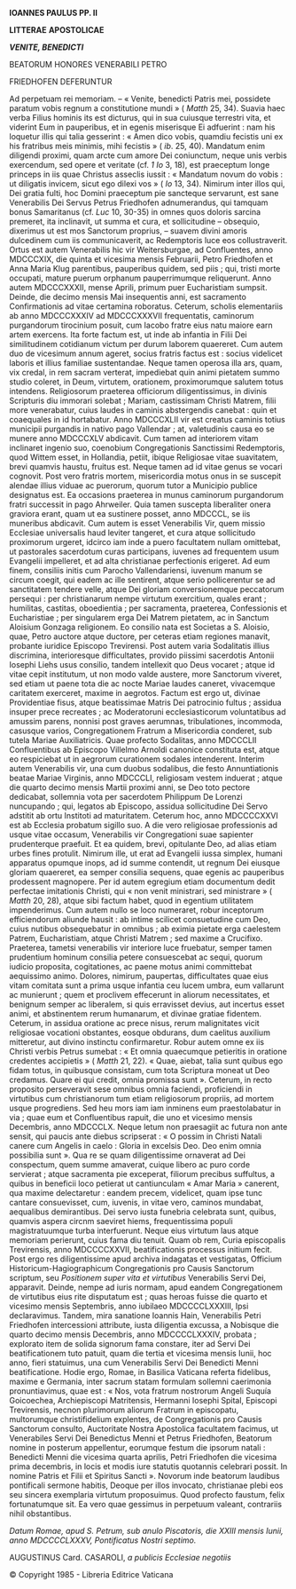 **IOANNES PAULUS PP. II**

**LITTERAE** **APOSTOLICAE**

***VENITE, BENEDICTI***

BEATORUM HONORES VENERABILI PETRO

FRIEDHOFEN DEFERUNTUR

Ad perpetuam rei memoriam. – « Venite, benedicti Patris mei, possidete paratum vobis regnum a constitutione mundi » ( *Matth* 25, 34). Suavia haec verba Filius hominis its est dicturus, qui in sua cuiusque terrestri vita, et viderint Eum in pauperibus, et in egenis miserisque Ei adfuerint : nam his loquetur illis qui talia gesserint : « Amen dico vobis, quamdiu fecistis uni ex his fratribus meis minimis, mihi fecistis » ( *ib*. 25, 40). Mandatum enim diligendi proximi, quam arcte cum amore Dei coniunctum, neque unis verbis exercendum, sed opere et veritate (cf. *1 Io* 3, 18), est praeceptum longe princeps in iis quae Christus asseclis iussit : « Mandatum novum do vobis : ut diligatis invicem, sicut ego dilexi vos » ( *Io* 13, 34). Nimirum inter illos qui, Dei gratia fulti, hoc Domini praeceptum pie sancteque servarunt, est sane Venerabilis Dei Servus Petrus Friedhofen adnumerandus, qui tamquam bonus Samaritanus (cf. *Luc* 10, 30-35) in omnes quos doloris sarcina premeret, ita inclinavit, ut summa et cura, et sollicitudine – obsequio, dixerimus ut est mos Sanctorum proprius, – suavem divini amoris dulcedinem cum iis communicaverit, ac Redemptoris luce eos collustraverit. Ortus est autem Venerabilis hic vir Weitersburgae, ad Confluentes, anno MDCCCXIX, die quinta et vicesima mensis Februarii, Petro Friedhofen et Anna Maria Klug parentibus, pauperibus quidem, sed piis ; qui, tristi morte occupati, mature puerum orphanum pauperrimumque reliquerunt. Anno autem MDCCCXXXII, mense Aprili, primum puer Eucharistiam sumpsit. Deinde, die decimo mensis Mai insequentis anni, est sacramento Confirmationis ad vitae certamina roboratus. Ceterum, scholis elementariis ab anno MDCCCXXXIV ad MDCCCXXXVII frequentatis, caminorum purgandorum tirocinium posuit, cum Iacobo fratre eius natu maiore earn artem exercens. Ita forte factum est, ut inde ab infantia in Filii Dei similitudinem cotidianum victum per durum laborem quaereret. Cum autem duo de vicesimum annum ageret, socius fratris factus est : socius videlicet laboris et illius familiae sustentandae. Neque tamen operosa illa ars, quam, vix credal, in rem sacram verterat, impediebat quin animi pietatem summo studio coleret, in Deum, virtutem, orationem, proximorumque salutem totus intendens. Religiosorum praeterea officiorum diligentissimus, in divinis Scripturis diu immorari solebat ; Mariam, castissimam Christi Matrem, filii more venerabatur, cuius laudes in caminis abstergendis canebat : quin et coaequales in id hortabatur. Anno MDCCCXLII vir est creatus caminis totius municipii purgandis in nativo pago Vallendar ; at, valetudinis causa eo se munere anno MDCCCXLV abdicavit. Cum tamen ad interiorem vitam inclinaret ingenio suo, coenobium Congregationis Sanctissimi Redemptoris, quod Wittem esset, in Hollandia, petiit, ibique Religiosae vitae suavitatem, brevi quamvis haustu, fruitus est. Neque tamen ad id vitae genus se vocari cognovit. Post vero fratris mortem, misericordia motus onus in se suscepit alendae illius viduae ac puerorum, quorum tutor a Municipio publice designatus est. Ea occasions praeterea in munus caminorum purgandorum fratri successit in pago Ahrweiler. Quia tamen suscepta liberaliter onera graviora erant, quam ut ea sustinere posset, anno MDCCCL, se iis muneribus abdicavit. Cum autem is esset Venerabilis Vir, quem missio Ecclesiae universalis haud leviter tangeret, et cura atque sollicitudo proximorum urgeret, idcirco iam inde a puero facultatem nullam omittebat, ut pastorales sacerdotum curas participans, iuvenes ad frequentem usum Evangelii impelleret, et ad alta christianae perfectionis erigeret. Ad eum finem, consiliis initis cum Parocho Vallendariensi, iuvenum manum se circum coegit, qui eadem ac ille sentirent, atque serio pollicerentur se ad sanctitatem tendere velle, atque Dei gloriam conversionemque peccatorum persequi : per christianarum nempe virtutum exercitium, quales erant ; humilitas, castitas, oboedientia ; per sacramenta, praeterea, Confessionis et Eucharistiae ; per singularem erga Dei Matrem pietatem, ac in Sanctum Aloisium Gonzaga religionem. Eo consilio nata est Societas a S. Aloisio, quae, Petro auctore atque ductore, per ceteras etiam regiones manavit, probante iuridice Episcopo Trevirensi. Post autem varia Sodalitatis illius discrimina, interioresque difficultates, provido piissimi sacerdotis Antonii Iosephi Liehs usus consilio, tandem intellexit quo Deus vocaret ; atque id vitae cepit institutum, ut non modo valde austere, more Sanctorum viveret, sed etiam ut paene tota die ac nocte Mariae laudes caneret, vivacemque caritatem exerceret, maxime in aegrotos. Factum est ergo ut, divinae Providentiae fisus, atque beatissimae Matris Dei patrocinio fultus ; assidua insuper prece recreates ; ac Moderatoruni ecclesiasticorum voluntatibus ad amussim parens, nonnisi post graves aerumnas, tribulationes, incommoda, casusque varios, Congregationem Fratrum a Misericordia conderet, sub tutela Mariae Auxiliatricis. Quae profecto Sodalitas, anno MDCCCLII Confluentibus ab Episcopo Villelmo Arnoldi canonice constituta est, atque eo respiciebat ut in aegrorum curationem sodales intenderent. Interim autem Venerabilis vir, una cum duobus sodalibus, die festo Annuntiationis beatae Mariae Virginis, anno MDCCCLI, religiosam vestem induerat ; atque die quarto decimo mensis Martii proximi anni, se Deo toto pectore dedicabat, sollemnia vota per sacerdotem Philippum De Lorenzi nuncupando ; qui, legatos ab Episcopo, assidua sollicitudine Dei Servo adstitit ab ortu Institoti ad maturitatem. Ceterum hoc, anno MDCCCCXXVI est ab Ecclesia probatum sigillo suo. A die vero religiosae professionis ad usque vitae occasum, Venerabilis vir Congregationi suae sapienter prudenterque praefuit. Et ea quidem, brevi, opitulante Deo, ad alias etiam urbes fines protulit. Nimirum ille, ut erat ad Evangelii iussa simplex, humani apparatus opumque inops, ad id summe contendit, ut regnum Dei eiusque gloriam quaereret, ea semper consilia sequens, quae egenis ac pauperibus prodessent magnopere. Per id autem egregium etiam documentum dedit perfectae imitationis Christi, qui « non venit ministrari, sed ministrare » ( *Matth* 20, 28), atque sibi factum habet, quod in egentium utilitatem impenderimus. Cum autem nullo se loco numeraret, robur inceptorum efficiendorum aliunde hausit : ab intime scilicet consuetudine cum Deo, cuius nutibus obsequebatur in omnibus ; ab eximia pietate erga caelestem Patrem, Eucharistiam, atque Christi Matrem ; sed maxime a Crucifixo. Praeterea, tametsi venerabilis vir interiore luce fruebatur, semper tamen prudentium hominum consilia petere consuescebat ac sequi, quorum iudicio proposita, cogitationes, ac paene motus animi committebat aequissimo animo. Dolores, nimirum, paupertas, difficultates quae eius vitam comitata sunt a prima usque infantia ceu lucem umbra, eum vallarunt ac munierunt ; quem et proclivem effecerunt in aliorum necessitates, et benignum semper ac liberalem, si quis erravisset devius, aut incertus esset animi, et abstinentem rerum humanarum, et divinae gratiae fidentem. Ceterum, in assidua oratione ac prece nisus, rerum malignitates vicit religiosae vocationi obstantes, eosque obdurans, dum caelitus auxilium mitteretur, aut divino instinctu confirmaretur. Robur autem omne ex iis Christi verbis Petrus sumebat : « Et omnia quaecumque petieritis in oratione credentes accipietis » ( *Matth* 21, 22). « Quae, aiebat, talia sunt quibus ego fidam totus, in quibusque consistam, cum tota Scriptura moneat ut Deo credamus. Quare ei qui credit, omnia promissa sunt ». Ceterum, in recto proposito perseveravit sese omnibus omnia faciendi, proficiendi in virtutibus cum christianorum tum etiam religiosorum propriis, ad mortem usque progrediens. Sed heu mors iam iam inminens eum praestolabatur in via ; quae eum et Confluentibus rapuit, die uno et vicesimo mensis Decembris, anno MDCCCLX. Neque letum non praesagiit ac futura non ante sensit, qui paucis ante diebus scripserat : « O possim in Christi Natali canere cum Angelis in caelo : Gloria in excelsis Deo. Deo enim omnia possibilia sunt ». Qua re se quam diligentissime ornaverat ad Dei conspectum, quem summe amaverat, cuique libero ac puro corde servierat ; atque sacramenta pie exceperat, filiorum precibus suffultus, a quibus in beneficii loco petierat ut cantiunculam « Amar Maria » canerent, qua maxime delectaretur : eandem precem, videlicet, quam ipse tunc cantare consuevisset, cum, iuvenis, in vitae vero, caminos mundabat, aequalibus demirantibus. Dei servo iusta funebria celebrata sunt, quibus, quamvis aspera circnm saeviret hiems, frequentissima populi magistratuumque turba interfuerunt. Neque eius virtutum laus atque memoriam perierunt, cuius fama diu tenuit. Quam ob rem, Curia episcopalis Trevirensis, anno MDCCCCXXVII, beatificationis processus initium fecit. Post ergo res diligentissime apud archiva indagatas et vestigatas, Officium Historicum-Hagiographicum Congregationis pro Causis Sanctorum scriptum, seu *Positionem super vita et virtutibus* Venerabilis Servi Dei, apparavit. Deinde, nempe ad iuris normam, apud eandem Congregationem de virtutibus eius rite disputatum est ; quas heroas fuisse die quarto et vicesimo mensis Septembris, anno iubilaeo MDCCCCLXXXIII, Ipsi declaravimus. Tandem, mira sanatione Ioannis Hain, Venerabilis Petri Friedhofen intercessioni attribute, iusta diligentia excussa, a Nobisque die quarto decimo mensis Decembris, anno MDCCCCLXXXIV, probata ; explorato item de solida signorum fama constare, iter ad Servi Dei beatificationem tuto patuit, quam die tertia et vicesima mensis Iunii, hoc anno, fieri statuimus, una cum Venerabilis Servi Dei Benedicti Menni beatificatione. Hodie ergo, Romae, in Basilica Vaticana referta fidelibus, maxime e Germania, inter sacrum statam formulam sollemni caerimonia pronuntiavimus, quae est : « Nos, vota fratrum nostrorum Angeli Suquía Goicoechea, Archiepiscopi Matritensis, Hermanni Iosephi Spital, Episcopi Trevirensis, necnon plurimorum aliorum Fratrum in episcopatu, multorumque christifidelium explentes, de Congregationis pro Causis Sanctorum consulto, Auctoritate Nostra Apostolica facultatem facimus, ut Venerabiles Servi Dei Benedictus Menni et Petrus Friedhofen, Beatorum nomine in posterum appellentur, eorumque festum die ipsorum natali : Benedicti Menni die vicesima quarta aprilis, Petri Friedhofen die vicesima prima decembris, in locis et modis iure statutis quotannis celebrari possit. In nomine Patris et Filii et Spiritus Sancti ». Novorum inde beatorum laudibus pontificali sermone habitis, Deoque per illos invocato, christianae plebi eos seu sincera exemplaria virtutum proposuimus. Quod profecto faustum, felix fortunatumque sit. Ea vero quae gessimus in perpetuum valeant, contrariis nihil obstantibus.

*Datum Romae, apud S. Petrum, sub anulo Piscatoris, die XXIII mensis Iunii, anno MDCCCCLXXXV, Pontificatus Nostri septimo.*

AUGUSTINUS Card. CASAROLI, *a publicis Ecclesiae negotiis*

© Copyright 1985 - Libreria Editrice Vaticana